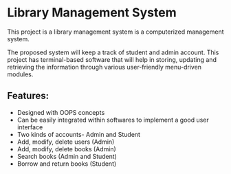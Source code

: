 # Library Management System

This project is a library management system is a computerized management system. 

The proposed system will keep a track of student and admin account. This project has terminal-based software that will help in storing, updating and retrieving the information through various user-friendly menu-driven modules. 

## Features:
- Designed with OOPS concepts
- Can be easily integrated within softwares to implement a good user interface
- Two kinds of accounts- Admin and Student
- Add, modify, delete users (Admin)
- Add, modify, delete books (Admin)
- Search books (Admin and Student)
- Borrow and return books (Student)
